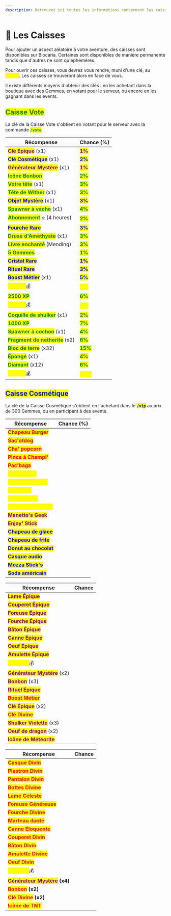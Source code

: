 ```yaml
---
description: Retrouvez ici toutes les informations concernant les caisses
---
```


# 🎁 Les Caisses

Pour ajouter un aspect aléatoire à votre aventure, des caisses sont disponibles sur Blocaria. Certaines sont disponibles de manière permanente tandis que d'autres ne sont qu'éphémères.

Pour ouvrir ces caisses, vous devrez vous rendre, muni d'une clé, au <mark style="color:yellow;">**`/spawn`**</mark>. Les caisses se trouveront alors en face de vous.

Il existe différents moyens d'obtenir des clés : en les achetant dans la boutique avec des Gemmes, en votant pour le serveur, ou encore en les gagnant dans les events.

## <mark style="color:green;">Caisse Vote</mark>

La clé de la Caisse Vote s'obtient en votant pour le serveur avec la commande <mark style="color:green;">**`/vote`**</mark>.

| Récompense                                                                                             | Chance (%)                                 |
| ------------------------------------------------------------------------------------------------------ | ------------------------------------------ |
| <mark style="color:purple;">**Clé Épique**</mark> (x1)                                                 | <mark style="color:purple;">**1%**</mark>  |
| <mark style="color:blue;">**Clé Cosmétique**</mark> (x1)                                               | <mark style="color:blue;">**2%**</mark>    |
| <mark style="color:purple;">**Générateur Mystère**</mark> (x1)                                         | <mark style="color:purple;">**1%**</mark>  |
| <mark style="color:green;">**Icône Bonbon**</mark>                                                     | <mark style="color:green;">**2%**</mark>   |
| <mark style="color:green;">**Votre tête**</mark> (x1)                                                  | <mark style="color:green;">**3%**</mark>   |
| <mark style="color:green;">**Tête de Wither**</mark> (x1)                                              | <mark style="color:green;">**3%**</mark>   |
| <mark style="color:blue;">**Objet Mystère**</mark> (x1)                                                | <mark style="color:blue;">**3%**</mark>    |
| <mark style="color:green;">**Spawner à vache**</mark> (x1)                                             | <mark style="color:green;">**4%**</mark>   |
| <mark style="color:green;">**Abonnement**</mark> [⭐](https://emojipedia.org/fr/%C3%A9toile) (4 heures) | <mark style="color:green;">**2%**</mark>   |
| <mark style="color:blue;">**Fourche Rare**</mark>                                                      | <mark style="color:blue;">**3%**</mark>    |
| <mark style="color:green;">**Druse d'Améthyste**</mark> (x1)                                           | <mark style="color:green;">**3%**</mark>   |
| <mark style="color:green;">**Livre enchanté**</mark> (Mending)                                         | <mark style="color:green;">**3%**</mark>   |
| <mark style="color:green;">**5 Gemmes**</mark>                                                         | <mark style="color:green;">**1%**</mark>   |
| <mark style="color:blue;">**Cristal Rare**</mark>                                                      | <mark style="color:blue;">**1%**</mark>    |
| <mark style="color:blue;">**Rituel Rare**</mark>                                                       | <mark style="color:blue;">**3%**</mark>    |
| <mark style="color:blue;">**Boost Métier**</mark> (x1)                                                 | <mark style="color:blue;">**5%**</mark>    |
| <mark style="color:yellow;">**75.000**</mark>💰                                                        | <mark style="color:yellow;">**4%**</mark>  |
| <mark style="color:green;">**2500 XP**</mark>                                                          | <mark style="color:green;">**6%**</mark>   |
| <mark style="color:yellow;">**50.000**</mark>💰                                                        | <mark style="color:yellow;">**5%**</mark>  |
| <mark style="color:green;">**Coquille de shulker**</mark> (x1)                                         | <mark style="color:green;">**2%**</mark>   |
| <mark style="color:green;">**1000 XP**</mark>                                                          | <mark style="color:green;">**7%**</mark>   |
| <mark style="color:green;">**Spawner à cochon**</mark> (x1)                                            | <mark style="color:green;">**4%**</mark>   |
| <mark style="color:green;">**Fragment de netherite**</mark> (x2)                                       | <mark style="color:green;">**6%**</mark>   |
| <mark style="color:green;">**Bloc de terre**</mark> (x32)                                              | <mark style="color:green;">**15%**</mark>  |
| <mark style="color:green;">**Éponge**</mark> (x1)                                                      | <mark style="color:green;">**4%**</mark>   |
| <mark style="color:green;">**Diamant**</mark> (x12)                                                    | <mark style="color:green;">**6%**</mark>   |
| <mark style="color:yellow;">**25.000**</mark>💰                                                        | <mark style="color:yellow;">**15%**</mark> |

## <mark style="color:blue;">Caisse Cosmétique</mark>

La clé de la Caisse Cosmétique s'obtient en l'achetant dans le <mark style="color:blue;">**`/vip`**</mark> au prix de 300 Gemmes, ou en participant à des events.

| Récompense                                              | Chance (%) |
| ------------------------------------------------------- | ---------- |
| <mark style="color:red;">**Chapeau Burger**</mark>      |            |
| <mark style="color:red;">**Sac'otdog**</mark>           |            |
| <mark style="color:red;">**Cha' popcorn**</mark>        |            |
| <mark style="color:red;">**Pince à Champi'**</mark>     |            |
| <mark style="color:red;">**Pac'bags**</mark>            |            |
| <mark style="color:yellow;">**Sac à pièce**</mark>      |            |
| <mark style="color:yellow;">**Pièce endiablée**</mark>  |            |
| <mark style="color:yellow;">**Pacm'hat**</mark>         |            |
| <mark style="color:yellow;">**Pizz'hat hut**</mark>     |            |
| <mark style="color:yellow;">**Machine d'arcade**</mark> |            |
| <mark style="color:purple;">**Manetto's Geek**</mark>   |            |
| <mark style="color:purple;">**Enjoy' Stick**</mark>     |            |
| <mark style="color:blue;">**Chapeau de glace**</mark>   |            |
| <mark style="color:blue;">**Chapeau de frite**</mark>   |            |
| <mark style="color:blue;">**Donut au chocolat**</mark>  |            |
| <mark style="color:blue;">**Casque audio**</mark>       |            |
| <mark style="color:blue;">**Mozza Stick's**</mark>      |            |
| <mark style="color:blue;">**Soda américain**</mark>     |            |

| Récompense                                                     | Chance |
| -------------------------------------------------------------- | ------ |
| <mark style="color:purple;">**Lame Épique**</mark>             |        |
| <mark style="color:purple;">**Couperet Épique**</mark>         |        |
| <mark style="color:purple;">**Foreuse Épique**</mark>          |        |
| <mark style="color:purple;">**Fourche Épique**</mark>          |        |
| <mark style="color:purple;">**Bâton Épique**</mark>            |        |
| <mark style="color:purple;">**Canne Épique**</mark>            |        |
| <mark style="color:purple;">**Oeuf Épique**</mark>             |        |
| <mark style="color:purple;">**Amulette Épique**</mark>         |        |
| <mark style="color:yellow;">**200.000**</mark>💰               |        |
| <mark style="color:purple;">**Générateur Mystère**</mark> (x2) |        |
| <mark style="color:purple;">**Bonbon**</mark> (x3)             |        |
| <mark style="color:purple;">**Rituel Épique**</mark>           |        |
| <mark style="color:red;">**Boost Métier**</mark>               |        |
| <mark style="color:purple;">**Clé Épique**</mark> (x2)         |        |
| <mark style="color:red;">**Clé Divine**</mark>                 |        |
| <mark style="color:purple;">**Shulker Violette**</mark> (x3)   |        |
| <mark style="color:purple;">**Oeuf de dragon**</mark> (x2)     |        |
| <mark style="color:purple;">**Icône de Météorite**</mark>      |        |

| Récompense                                                         | Chance |
| ------------------------------------------------------------------ | ------ |
| <mark style="color:red;">**Casque Divin**</mark>                   |        |
| <mark style="color:red;">**Plastron Divin**</mark>                 |        |
| <mark style="color:red;">**Pantalon Divin**</mark>                 |        |
| <mark style="color:red;">**Bottes Divine**</mark>                  |        |
| <mark style="color:red;">**Lame Céleste**</mark>                   |        |
| <mark style="color:red;">**Foreuse Généreuse**</mark>              |        |
| <mark style="color:red;">**Fourche Divine**</mark>                 |        |
| <mark style="color:red;">**Marteau danté**</mark>                  |        |
| <mark style="color:red;">**Canne Éloquente**</mark>                |        |
| <mark style="color:red;">**Couperet Divin**</mark>                 |        |
| <mark style="color:red;">**Bâton Divin**</mark>                    |        |
| <mark style="color:red;">**Amulette Divine**</mark>                |        |
| <mark style="color:red;">**Oeuf Divin**</mark>                     |        |
| <mark style="color:yellow;">**750.000**</mark>💰                   |        |
| <mark style="color:purple;">**Générateur Mystère**</mark> **(x4)** |        |
| <mark style="color:red;">**Bonbon**</mark> **(x2)**                |        |
| <mark style="color:red;">**Clé Divine**</mark> **(x2)**            |        |
| <mark style="color:red;">**Icône de TNT**</mark>                   |        |
